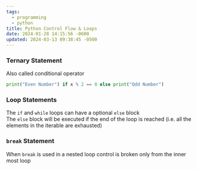 ```yaml
---
tags:
  - programming
  - python
title: Python Control Flow & Loops
date: 2024-01-28 14:15:56 -0600
updated: 2024-03-13 09:38:45 -0500
---
```


### Ternary Statement

Also called conditional operator

````python
print("Even Number") if x % 2 == 0 else print("Odd Number")
````

### Loop Statements

The `if` and `while` loops can have a optional `else` block  
The `else` block will be executed if the end of the loop is reached (i.e. all the elements in the iterable are exhausted)

### `break` Statement

When `break` is used in a nested loop control is broken only from the inner most loop